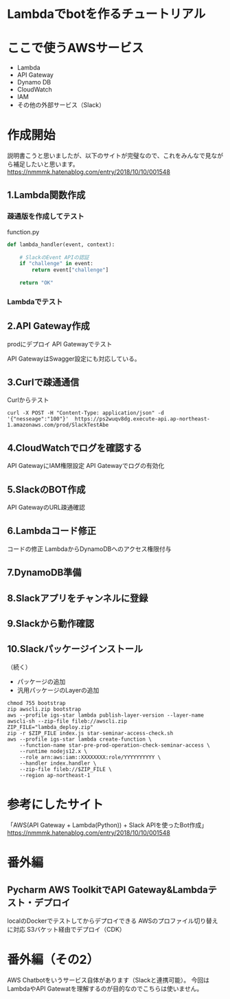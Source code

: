 <h1>Lambdaでbotを作るチュートリアル</h1>

# ここで使うAWSサービス

* Lambda
* API Gateway
* Dynamo DB
* CloudWatch
* IAM
* その他の外部サービス（Slack）

# 作成開始

説明書こうと思いましたが、以下のサイトが完璧なので、これをみんなで見ながら補足したいと思います。
 https://nmmmk.hatenablog.com/entry/2018/10/10/001548

## 1.Lambda関数作成

### 疎通版を作成してテスト

function.py

``` python
def lambda_handler(event, context):
    
    # SlackのEvent APIの認証
    if "challenge" in event:
        return event["challenge"]
    
    return "OK"   
```

### Lambdaでテスト

## 2.API Gateway作成

prodにデプロイ
API Gatewayでテスト

API GatewayはSwagger設定にも対応している。

## 3.Curlで疎通通信

Curlからテスト

```
curl -X POST -H "Content-Type: application/json" -d '{"nesseage":"100"}'  https://ps2wuqv8dg.execute-api.ap-northeast-1.amazonaws.com/prod/SlackTestAbe
```

## 4.CloudWatchでログを確認する

API GatewayにIAM権限設定
API Gatewayでログの有効化

## 5.SlackのBOT作成

API GatewayのURL疎通確認

## 6.Lambdaコード修正

コードの修正
LambdaからDynamoDBへのアクセス権限付与

## 7.DynamoDB準備

## 8.Slackアプリをチャンネルに登録

## 9.Slackから動作確認

## 10.Slackパッケージインストール

（続く）
* パッケージの追加
* 汎用パッケージのLayerの追加

``` shell
chmod 755 bootstrap
zip awscli.zip bootstrap
aws --profile igs-star lambda publish-layer-version --layer-name awscli-sh --zip-file fileb://awscli.zip
ZIP_FILE="lambda_deploy.zip"
zip -r $ZIP_FILE index.js star-seminar-access-check.sh
aws --profile igs-star lambda create-function \
    --function-name star-pre-prod-operation-check-seminar-access \
    --runtime nodejs12.x \
    --role arn:aws:iam::XXXXXXXX:role/YYYYYYYYYY \
    --handler index.handler \
    --zip-file fileb://$ZIP_FILE \
    --region ap-northeast-1
```

# 参考にしたサイト

「AWS(API Gateway + Lambda(Python)) + Slack APIを使ったBot作成」
https://nmmmk.hatenablog.com/entry/2018/10/10/001548

# 番外編

## Pycharm AWS ToolkitでAPI Gateway&Lambdaテスト・デプロイ

localのDockerでテストしてからデプロイできる
AWSのプロファイル切り替えに対応
S3バケット経由でデプロイ（CDK）

# 番外編（その2）

AWS Chatbotをいうサービス自体があります（Slackと連携可能）。
今回はLambdaやAPI Gatewatを理解するのが目的なのでこちらは使いません。

